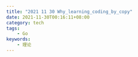 ```yaml
---
title: "2021 11 30 Why_learning_coding_by_copy"
date: 2021-11-30T00:16:11+08:00
category: tech
tags:
    - Go
keywords:
    - 理论
---
```

